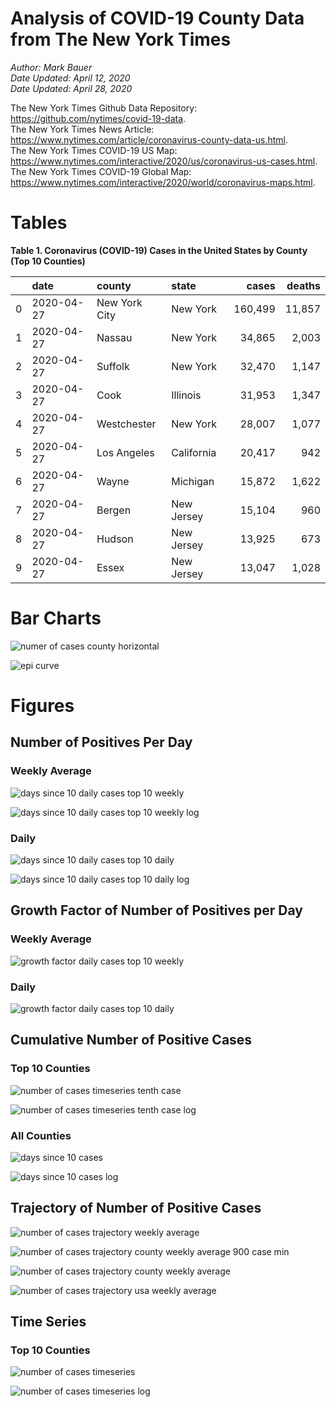 # Analysis of COVID-19 County Data from The New York Times

*Author: Mark Bauer*  
*Date Updated: April 12, 2020*  
*Date Updated: April 28, 2020*

The New York Times Github Data Repository: https://github.com/nytimes/covid-19-data.   
The New York Times News Article: https://www.nytimes.com/article/coronavirus-county-data-us.html.  
The New York Times COVID-19 US Map: https://www.nytimes.com/interactive/2020/us/coronavirus-us-cases.html.   
The New York Times COVID-19 Global Map: https://www.nytimes.com/interactive/2020/world/coronavirus-maps.html.  


# Tables

**Table 1. Coronavirus (COVID-19) Cases in the United States by County (Top 10 Counties)**

|    | date       | county        | state      | cases   | deaths   |
|---:|:-----------|:--------------|:-----------|--------:|---------:|
|  0 | 2020-04-27 | New York City | New York   | 160,499 | 11,857   |
|  1 | 2020-04-27 | Nassau        | New York   | 34,865  | 2,003    |
|  2 | 2020-04-27 | Suffolk       | New York   | 32,470  | 1,147    |
|  3 | 2020-04-27 | Cook          | Illinois   | 31,953  | 1,347    |
|  4 | 2020-04-27 | Westchester   | New York   | 28,007  | 1,077    |
|  5 | 2020-04-27 | Los Angeles   | California | 20,417  | 942      |
|  6 | 2020-04-27 | Wayne         | Michigan   | 15,872  | 1,622    |
|  7 | 2020-04-27 | Bergen        | New Jersey | 15,104  | 960      |
|  8 | 2020-04-27 | Hudson        | New Jersey | 13,925  | 673      |
|  9 | 2020-04-27 | Essex         | New Jersey | 13,047  | 1,028    | 


# Bar Charts

![numer of cases county horizontal](figures/counties-barh.png)  

![epi curve](figures/epi_curve.png)  


# Figures

##  Number of Positives Per Day

### Weekly Average

![days since 10 daily cases top 10 weekly](figures/10-cases-timeseries-by-county-top-10-weekly.png)

![days since 10 daily cases top 10 weekly log](figures/10-cases-timeseries-by-county-top-10-weekly-log.png) 

### Daily

![days since 10 daily cases top 10 daily](figures/10-cases-timeseries-by-county-top-10-daily.png)

![days since 10 daily cases top 10 daily log](figures/10-cases-timeseries-by-county-top-10-daily-log.png)


##  Growth Factor of Number of Positives per Day

### Weekly Average

![growth factor daily cases top 10 weekly](figures/growth-factor-top-10-weekly.png)

### Daily 

![growth factor daily cases top 10 daily](figures/growth-factor-top-10-daily.png)


## Cumulative Number of Positive Cases  

### Top 10 Counties
![number of cases timeseries tenth case](figures/county-timeseries-tenth-case.png)

![number of cases timeseries tenth case log](figures/county-timeseries-tenth-case-log.png)  

### All Counties
![days since 10 cases](figures/10-cases-timeseries-all-counties.png)

![days since 10 cases log](figures/10-cases-timeseries-all-counties-log.png)


## Trajectory of Number of Positive Cases

![number of cases trajectory weekly average](figures/county-trajectory-weekly-plot.png)   

![number of cases trajectory county weekly average 900 case min](figures/all-counties-trajectory-weekly-plot-labels.png)

![number of cases trajectory county weekly average](figures/all-counties-trajectory-weekly-plot.png) 

![number of cases trajectory usa weekly average](figures/usa-counties-trajectory-weekly-plot.png)


## Time Series

### Top 10 Counties
![number of cases timeseries](figures/county-timeseries-top10.png)

![number of cases timeseries log](figures/county-timeseries-top10-log.png)  



